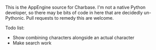 This is the AppEngine source for Charbase. I'm not a native Python developer, so there may be bits of code in here that are decidedly un-Pythonic. Pull requests to remedy this 
are welcome.

Todo list:

 * Show combining characters alongside an actual character
 * Make search work
